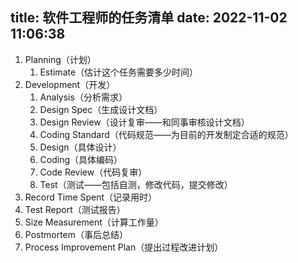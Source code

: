title: 软件工程师的任务清单
date: 2022-11-02 11:06:38
---

1. Planning（计划）
	1. Estimate（估计这个任务需要多少时间） 
2. Development（开发）
	1. Analysis（分析需求）
	2. Design Spec（生成设计文档）
	3. Design Review（设计复审——和同事审核设计文档）
	4. Coding Standard（代码规范——为目前的开发制定合适的规范）
	5. Design（具体设计）
	6. Coding（具体编码）
	7. Code Review（代码复审）
	8. Test（测试——包括自测，修改代码，提交修改）
3. Record Time Spent（记录用时）
4. Test Report（测试报告）
5. Size Measurement（计算工作量）
6. Postmortem（事后总结）
7. Process Improvement Plan（提出过程改进计划）